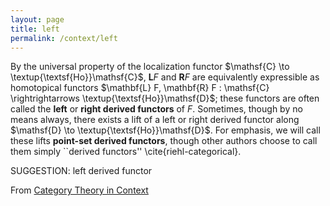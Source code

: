 ```yaml
---
layout: page
title: left
permalink: /context/left
---
```

By the universal property of the localization functor $\mathsf{C} \to \textup{\textsf{Ho}}\mathsf{C}$, $\mathbf{L} F$ and $\mathbf{R} F$ are equivalently expressible as homotopical functors $\mathbf{L} F, \mathbf{R} F : \mathsf{C} \rightrightarrows \textup{\textsf{Ho}}\mathsf{D}$; these functors are often called the **left** or **right derived functors** of $F$. Sometimes, though by no means always, there exists a lift of a left or right derived functor along $\mathsf{D} \to \textup{\textsf{Ho}}\mathsf{D}$. For emphasis, we will call these lifts **point-set derived functors**, though other authors choose to call them simply ``derived functors'' \cite{riehl-categorical}.

SUGGESTION: left derived functor

From [Category Theory in Context](https://mathgloss.github.io/MathGloss/context.html)